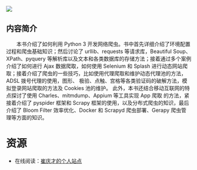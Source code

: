 ![](http://img3m2.ddimg.cn/48/25/25249602-1_u_3.jpg)

## 内容简介

　　本书介绍了如何利用 Python 3 开发网络爬虫。书中首先详细介绍了环境配置过程和爬虫基础知识；然后讨论了 urllib、requests 等请求库，Beautiful Soup、XPath、pyquery 等解析库以及文本和各类数据库的存储方法；接着通过多个案例介绍了如何进行 Ajax 数据爬取，如何使用 Selenium 和 Splash 进行动态网站爬取；接着介绍了爬虫的一些技巧，比如使用代理爬取和维护动态代理池的方法，ADSL 拨号代理的使用，图形、 极验、点触、宫格等各类验证码的破解方法，模拟登录网站爬取的方法及 Cookies 池的维护。 此外，本书还结合移动互联网的特点探讨了使用 Charles、mitmdump、Appium 等工具实现 App 爬取 的方法，紧接着介绍了 pyspider 框架和 Scrapy 框架的使用，以及分布式爬虫的知识，最后介绍了 Bloom Filter 效率优化、Docker 和 Scrapyd 爬虫部署、Gerapy 爬虫管理等方面的知识。

# 资源

* 在线阅读：[崔庆才的个人站点](https://python3webspider.cuiqingcai.com/)
